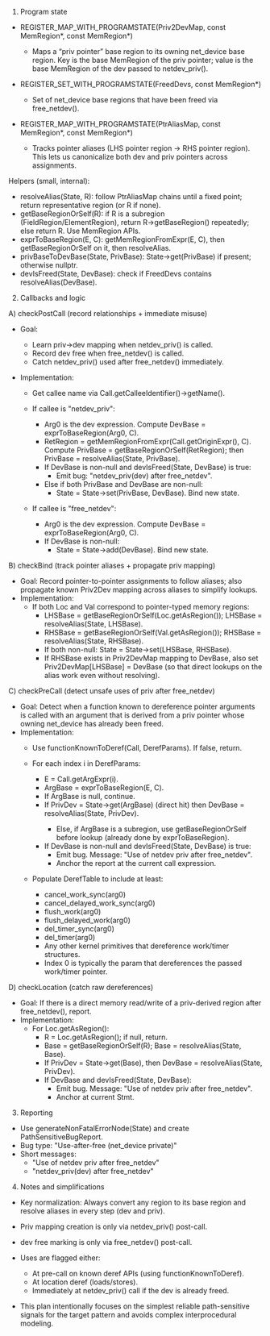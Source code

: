 1) Program state

- REGISTER_MAP_WITH_PROGRAMSTATE(Priv2DevMap, const MemRegion*, const MemRegion*)
  - Maps a “priv pointer” base region to its owning net_device base region. Key is the base MemRegion of the priv pointer; value is the base MemRegion of the dev passed to netdev_priv().

- REGISTER_SET_WITH_PROGRAMSTATE(FreedDevs, const MemRegion*)
  - Set of net_device base regions that have been freed via free_netdev().

- REGISTER_MAP_WITH_PROGRAMSTATE(PtrAliasMap, const MemRegion*, const MemRegion*)
  - Tracks pointer aliases (LHS pointer region -> RHS pointer region). This lets us canonicalize both dev and priv pointers across assignments.

Helpers (small, internal):
- resolveAlias(State, R): follow PtrAliasMap chains until a fixed point; return representative region (or R if none).
- getBaseRegionOrSelf(R): if R is a subregion (FieldRegion/ElementRegion), return R->getBaseRegion() repeatedly; else return R. Use MemRegion APIs.
- exprToBaseRegion(E, C): getMemRegionFromExpr(E, C), then getBaseRegionOrSelf on it, then resolveAlias.
- privBaseToDevBase(State, PrivBase): State->get<Priv2DevMap>(PrivBase) if present; otherwise nullptr.
- devIsFreed(State, DevBase): check if FreedDevs contains resolveAlias(DevBase).

2) Callbacks and logic

A) checkPostCall (record relationships + immediate misuse)
- Goal:
  - Learn priv->dev mapping when netdev_priv() is called.
  - Record dev free when free_netdev() is called.
  - Catch netdev_priv() used after free_netdev() immediately.

- Implementation:
  - Get callee name via Call.getCalleeIdentifier()->getName().
  - If callee is "netdev_priv":
    - Arg0 is the dev expression. Compute DevBase = exprToBaseRegion(Arg0, C).
    - RetRegion = getMemRegionFromExpr(Call.getOriginExpr(), C). Compute PrivBase = getBaseRegionOrSelf(RetRegion); then PrivBase = resolveAlias(State, PrivBase).
    - If DevBase is non-null and devIsFreed(State, DevBase) is true:
      - Emit bug: "netdev_priv(dev) after free_netdev".
    - Else if both PrivBase and DevBase are non-null:
      - State = State->set<Priv2DevMap>(PrivBase, DevBase). Bind new state.

  - If callee is "free_netdev":
    - Arg0 is the dev expression. Compute DevBase = exprToBaseRegion(Arg0, C).
    - If DevBase is non-null:
      - State = State->add<FreedDevs>(DevBase). Bind new state.

B) checkBind (track pointer aliases + propagate priv mapping)
- Goal: Record pointer-to-pointer assignments to follow aliases; also propagate known Priv2Dev mapping across aliases to simplify lookups.
- Implementation:
  - If both Loc and Val correspond to pointer-typed memory regions:
    - LHSBase = getBaseRegionOrSelf(Loc.getAsRegion()); LHSBase = resolveAlias(State, LHSBase).
    - RHSBase = getBaseRegionOrSelf(Val.getAsRegion()); RHSBase = resolveAlias(State, RHSBase).
    - If both non-null: State = State->set<PtrAliasMap>(LHSBase, RHSBase).
    - If RHSBase exists in Priv2DevMap mapping to DevBase, also set Priv2DevMap[LHSBase] = DevBase (so that direct lookups on the alias work even without resolving).

C) checkPreCall (detect unsafe uses of priv after free_netdev)
- Goal: Detect when a function known to dereference pointer arguments is called with an argument that is derived from a priv pointer whose owning net_device has already been freed.
- Implementation:
  - Use functionKnownToDeref(Call, DerefParams). If false, return.
  - For each index i in DerefParams:
    - E = Call.getArgExpr(i).
    - ArgBase = exprToBaseRegion(E, C).
    - If ArgBase is null, continue.
    - If PrivDev = State->get<Priv2DevMap>(ArgBase) (direct hit) then DevBase = resolveAlias(State, PrivDev).
      - Else, if ArgBase is a subregion, use getBaseRegionOrSelf before lookup (already done by exprToBaseRegion).
    - If DevBase is non-null and devIsFreed(State, DevBase) is true:
      - Emit bug. Message: "Use of netdev priv after free_netdev".
      - Anchor the report at the current call expression.

  - Populate DerefTable to include at least:
    - cancel_work_sync(arg0)
    - cancel_delayed_work_sync(arg0)
    - flush_work(arg0)
    - flush_delayed_work(arg0)
    - del_timer_sync(arg0)
    - del_timer(arg0)
    - Any other kernel primitives that dereference work/timer structures.
    - Index 0 is typically the param that dereferences the passed work/timer pointer.

D) checkLocation (catch raw dereferences)
- Goal: If there is a direct memory read/write of a priv-derived region after free_netdev(), report.
- Implementation:
  - For Loc.getAsRegion():
    - R = Loc.getAsRegion(); if null, return.
    - Base = getBaseRegionOrSelf(R); Base = resolveAlias(State, Base).
    - If PrivDev = State->get<Priv2DevMap>(Base), then DevBase = resolveAlias(State, PrivDev).
    - If DevBase and devIsFreed(State, DevBase):
      - Emit bug. Message: "Use of netdev priv after free_netdev".
      - Anchor at current Stmt.

3) Reporting

- Use generateNonFatalErrorNode(State) and create PathSensitiveBugReport.
- Bug type: "Use-after-free (net_device private)"
- Short messages:
  - "Use of netdev priv after free_netdev"
  - "netdev_priv(dev) after free_netdev"

4) Notes and simplifications

- Key normalization: Always convert any region to its base region and resolve aliases in every step (dev and priv).
- Priv mapping creation is only via netdev_priv() post-call.
- dev free marking is only via free_netdev() post-call.
- Uses are flagged either:
  - At pre-call on known deref APIs (using functionKnownToDeref).
  - At location deref (loads/stores).
  - Immediately at netdev_priv() call if the dev is already freed.

- This plan intentionally focuses on the simplest reliable path-sensitive signals for the target pattern and avoids complex interprocedural modeling.
